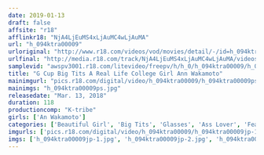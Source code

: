 ```yaml
---
date: 2019-01-13
draft: false
affsite: "r18"
afflinkr18: "NjA4LjEuMS4xLjAuMC4wLjAuMA"
url: "h_094ktra00009"
urloriginal: "http://www.r18.com/videos/vod/movies/detail/-/id=h_094ktra00009"
urlfinal: "http://media.r18.com/track/NjA4LjEuMS4xLjAuMC4wLjAuMA/videos/vod/movies/detail/-/id=h_094ktra00009"
samplevid: "awspv3001.r18.com/litevideo/freepv/h/h_0/h_094ktra00009/h_094ktra00009_dmb_w.mp4"
title: "G Cup Big Tits A Real Life College Girl Ann Wakamoto"
mainimgurl: "pics.r18.com/digital/video/h_094ktra00009/h_094ktra00009ps.jpg"
mainimgs: "h_094ktra00009ps.jpg"
releasedate: "Mar. 13, 2018"
duration: 118
productioncomp: "K-tribe"
girls: ['An Wakamoto']
categories: ['Beautiful Girl', 'Big Tits', 'Glasses', 'Ass Lover', 'Featured Actress', 'Hi-Def']
imgurls: ['pics.r18.com/digital/video/h_094ktra00009/h_094ktra00009jp-1.jpg', 'pics.r18.com/digital/video/h_094ktra00009/h_094ktra00009jp-2.jpg', 'pics.r18.com/digital/video/h_094ktra00009/h_094ktra00009jp-3.jpg', 'pics.r18.com/digital/video/h_094ktra00009/h_094ktra00009jp-4.jpg', 'pics.r18.com/digital/video/h_094ktra00009/h_094ktra00009jp-5.jpg', 'pics.r18.com/digital/video/h_094ktra00009/h_094ktra00009jp-6.jpg', 'pics.r18.com/digital/video/h_094ktra00009/h_094ktra00009jp-7.jpg', 'pics.r18.com/digital/video/h_094ktra00009/h_094ktra00009jp-8.jpg', 'pics.r18.com/digital/video/h_094ktra00009/h_094ktra00009jp-9.jpg', 'pics.r18.com/digital/video/h_094ktra00009/h_094ktra00009jp-10.jpg', 'pics.r18.com/digital/video/h_094ktra00009/h_094ktra00009jp-11.jpg', 'pics.r18.com/digital/video/h_094ktra00009/h_094ktra00009jp-12.jpg', 'pics.r18.com/digital/video/h_094ktra00009/h_094ktra00009jp-13.jpg', 'pics.r18.com/digital/video/h_094ktra00009/h_094ktra00009jp-14.jpg', 'pics.r18.com/digital/video/h_094ktra00009/h_094ktra00009jp-15.jpg', 'pics.r18.com/digital/video/h_094ktra00009/h_094ktra00009jp-16.jpg', 'pics.r18.com/digital/video/h_094ktra00009/h_094ktra00009jp-17.jpg', 'pics.r18.com/digital/video/h_094ktra00009/h_094ktra00009jp-18.jpg', 'pics.r18.com/digital/video/h_094ktra00009/h_094ktra00009jp-19.jpg', 'pics.r18.com/digital/video/h_094ktra00009/h_094ktra00009jp-20.jpg']
imgs: ['h_094ktra00009jp-1.jpg', 'h_094ktra00009jp-2.jpg', 'h_094ktra00009jp-3.jpg', 'h_094ktra00009jp-4.jpg', 'h_094ktra00009jp-5.jpg', 'h_094ktra00009jp-6.jpg', 'h_094ktra00009jp-7.jpg', 'h_094ktra00009jp-8.jpg', 'h_094ktra00009jp-9.jpg', 'h_094ktra00009jp-10.jpg', 'h_094ktra00009jp-11.jpg', 'h_094ktra00009jp-12.jpg', 'h_094ktra00009jp-13.jpg', 'h_094ktra00009jp-14.jpg', 'h_094ktra00009jp-15.jpg', 'h_094ktra00009jp-16.jpg', 'h_094ktra00009jp-17.jpg', 'h_094ktra00009jp-18.jpg', 'h_094ktra00009jp-19.jpg', 'h_094ktra00009jp-20.jpg']
---
```

